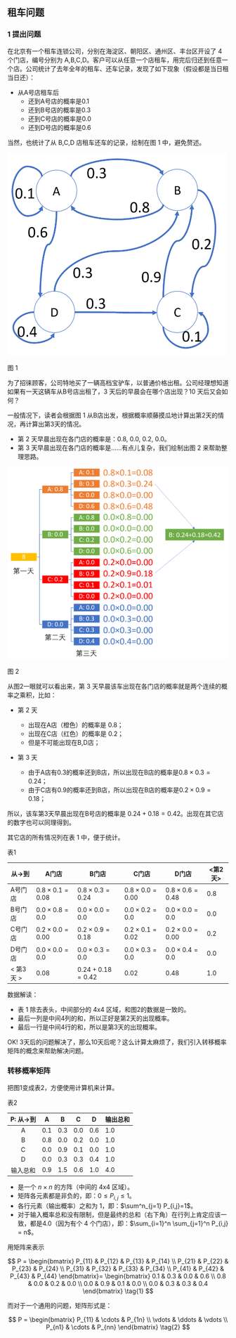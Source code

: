 

## 租车问题

### 1 提出问题

在北京有一个租车连锁公司，分别在海淀区、朝阳区、通州区、丰台区开设了 4 个门店，编号分别为 A,B,C,D。客户可以从任意一个店租车，用完后归还到任意一个店。公司统计了去年全年的租车、还车记录，发现了如下现象（假设都是当日租当日还）：

- 从A号店租车后
    - 还到A号店的概率是0.1
    - 还到B号店的概率是0.3
    - 还到C号店的概率是0.0
    - 还到D号店的概率是0.6

当然，也统计了从 B,C,D 店租车还车的记录，绘制在图 1 中，避免赘述。

<img src="./img/Car1.png" width="500">

图 1

为了招徕顾客，公司特地买了一辆高档宝驴车，以普通价格出租。公司经理想知道如果有一天这辆车从B号店出租了，3 天后的早晨会在哪个店出现？10 天后又会如何？

一般情况下，读者会根据图 1 从B店出发，根据概率顺藤摸瓜地计算出第2天的情况，再计算出第3天的情况。

- 第 2 天早晨出现在各门店的概率是：0.8, 0.0, 0.2, 0.0。
- 第 3 天早晨出现在各门店的概率是......有点儿复杂，我们绘制出图 2 来帮助整理思路。

<img src="./img/Car2.png" width="600">

图 2

从图2一眼就可以看出来，第 3 天早晨该车出现在各门店的概率就是两个连续的概率之乘积，比如：
- 第 2 天
    - 出现在A店（橙色）的概率是 0.8；
    - 出现在C店（红色）的概率是 0.2；
    - 但是不可能出现在B,D店；
    
- 第 3 天
    - 由于A店有0.3的概率还到B店，所以出现在B店的概率是$0.8 \times 0.3=0.24$；
    - 由于C店有0.9的概率还到B店，所以出现在B店的概率是$0.2 \times 0.9=0.18$；

所以，该车第3天早晨出现在B号店的概率是 $0.24+0.18=0.42$。出现在其它店的数字也可以同理得到。

其它店的所有情况列在表 1 中，便于统计。

表1

|从$\rightarrow$到|A门店|B门店|C门店|D门店|<第2天>|
|-|-|-|-|-|-|
|A号门店|$0.8\times0.1=0.08$|$0.8\times0.3=0.24$|$0.8\times0.0=0.00$|$0.8\times0.6=0.48$|$0.8$|
|B号门店|$0.0\times0.8=0.0$|$0.0\times0.0=0.0$|$0.0\times0.2=0.0$|$0.0\times0.0=0.0$|$0.0$|
|C号门店|$0.2\times0.0=0.00$|$0.2\times0.9=0.18$|$0.2\times0.1=0.02$|$0.2\times0.0=0.00$|$0.2$|
|D号门店|$0.0\times0.0=0.0$|$0.0\times0.3=0.0$|$0.0\times0.3=0.0$|$0.0\times0.4=0.0$|$0.0$|
|< 第3天 >|$0.08$|$0.24+0.18=0.42$|$0.02$|$0.48$|$1.0$|

数据解读：

- 表 1 除去表头，中间部分的 4x4 区域，和图2的数据是一致的。
- 最后一列是中间4列的和，所以正好是第2天的出现概率。
- 最后一行是中间4行的和，所以是第3天的出现概率。

OK! 3天后的问题解决了，那么10天后呢？这么计算太麻烦了，我们引入转移概率矩阵的概念来帮助解决问题。


### 转移概率矩阵

把图1变成表2，方便使用计算机来计算。

表2

|P: 从$\rightarrow$到|A|B|C|D|输出总和|
|:-:|-|-|-|-|-|
|A|0.1|0.3|0.0|0.6|1.0|
|B|0.8|0.0|0.2|0.0|1.0|
|C|0.0|0.9|0.1|0.0|1.0|
|D|0.0|0.3|0.3|0.4|1.0|
|输入总和|0.9|1.5|0.6|1.0|4.0|

- 是一个 $n \times n$ 的方阵（中间的 4x4 区域）。
- 矩阵各元素都是非负的，即：$0 \le P_{i,j} \le 1$。
- 各行元素（输出概率）之和为 1，即：$\sum^n_{j=1} P_{i,j}=1$。
- 对于输入概率总和没有限制，但是最终的总和（右下角）在行列上肯定应该一致，都是4.0（因为有个 4 个门店），即：$\sum_{i=1}^n \sum_{j=1}^n P_{i,j} = n$。

用矩阵来表示

$$
P = 
\begin{bmatrix}
P_{11} & P_{12} & P_{13} & P_{14}
\\
P_{21} & P_{22} & P_{23} & P_{24}
\\
P_{31} & P_{32} & P_{33} & P_{34}
\\
P_{41} & P_{42} & P_{43} & P_{44}
\end{bmatrix}= 
\begin{bmatrix}
0.1 & 0.3 & 0.0 & 0.6
\\
0.8 & 0.0 & 0.2 & 0.0
\\
0.0 & 0.9 & 0.1 & 0.0
\\
0.0 & 0.3 & 0.3 & 0.4
\end{bmatrix}
\tag{1}
$$

而对于一个通用的问题，矩阵形式是：

$$
P = 
\begin{bmatrix}
P_{11} & \cdots & P_{1n}
\\
\vdots & \ddots & \vdots
\\
P_{n1} & \cdots & P_{nn}
\end{bmatrix}
\tag{2}
$$

